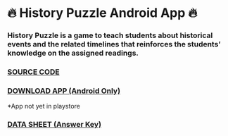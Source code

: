 # :fire: History Puzzle Android App :fire:

### History Puzzle is a game to teach students about historical events and the related timelines that reinforces the students’ knowledge on the assigned readings.

### [SOURCE CODE](https://github.com/mohammed1478/HistoryQuiz/tree/master/app/src/main/java/com/example/historyquiz)
### [DOWNLOAD APP (Android Only)]()
*App not yet in playstore

### [DATA SHEET (Answer Key)](https://github.com/mohammed1478/HistoryQuiz/blob/master/data%20Sheet)


